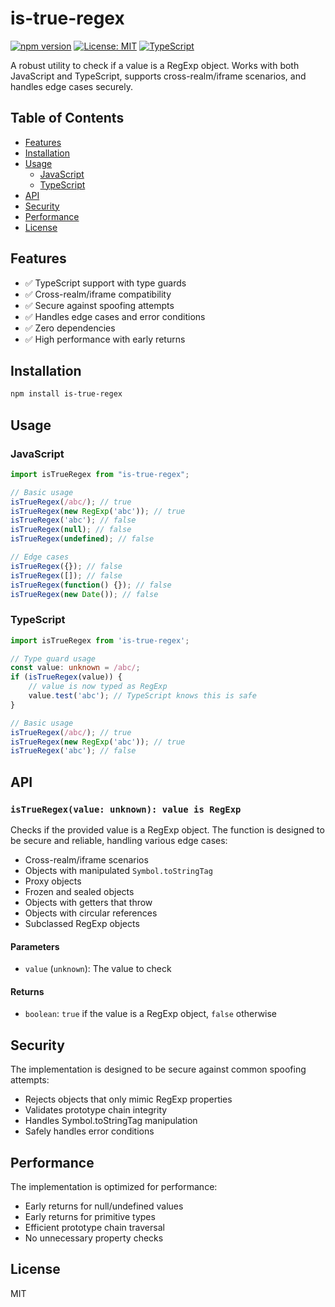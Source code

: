 # is-true-regex

[![npm version](https://img.shields.io/npm/v/is-true-regex.svg)](https://www.npmjs.com/package/is-true-regex)
[![License: MIT](https://img.shields.io/badge/License-MIT-yellow.svg)](https://opensource.org/licenses/MIT)
[![TypeScript](https://img.shields.io/badge/TypeScript-Ready-blue.svg)](https://www.typescriptlang.org/)

A robust utility to check if a value is a RegExp object. Works with both JavaScript and TypeScript, supports cross-realm/iframe scenarios, and handles edge cases securely.

## Table of Contents

- [Features](#features)
- [Installation](#installation)
- [Usage](#usage)
  - [JavaScript](#javascript)
  - [TypeScript](#typescript)
- [API](#api)
- [Security](#security)
- [Performance](#performance)
- [License](#license)

## Features

- ✅ TypeScript support with type guards
- ✅ Cross-realm/iframe compatibility
- ✅ Secure against spoofing attempts
- ✅ Handles edge cases and error conditions
- ✅ Zero dependencies
- ✅ High performance with early returns

## Installation

```bash
npm install is-true-regex
```

## Usage

### JavaScript
```javascript
import isTrueRegex from "is-true-regex";

// Basic usage
isTrueRegex(/abc/); // true
isTrueRegex(new RegExp('abc')); // true
isTrueRegex('abc'); // false
isTrueRegex(null); // false
isTrueRegex(undefined); // false

// Edge cases
isTrueRegex({}); // false
isTrueRegex([]); // false
isTrueRegex(function() {}); // false
isTrueRegex(new Date()); // false
```

### TypeScript
```typescript
import isTrueRegex from 'is-true-regex';

// Type guard usage
const value: unknown = /abc/;
if (isTrueRegex(value)) {
    // value is now typed as RegExp
    value.test('abc'); // TypeScript knows this is safe
}

// Basic usage
isTrueRegex(/abc/); // true
isTrueRegex(new RegExp('abc')); // true
isTrueRegex('abc'); // false
```

## API

### `isTrueRegex(value: unknown): value is RegExp`

Checks if the provided value is a RegExp object. The function is designed to be secure and reliable, handling various edge cases:

- Cross-realm/iframe scenarios
- Objects with manipulated `Symbol.toStringTag`
- Proxy objects
- Frozen and sealed objects
- Objects with getters that throw
- Objects with circular references
- Subclassed RegExp objects

#### Parameters

- `value` (`unknown`): The value to check

#### Returns

- `boolean`: `true` if the value is a RegExp object, `false` otherwise

## Security

The implementation is designed to be secure against common spoofing attempts:
- Rejects objects that only mimic RegExp properties
- Validates prototype chain integrity
- Handles Symbol.toStringTag manipulation
- Safely handles error conditions

## Performance

The implementation is optimized for performance:
- Early returns for null/undefined values
- Early returns for primitive types
- Efficient prototype chain traversal
- No unnecessary property checks

## License

MIT 
